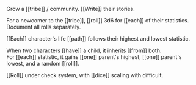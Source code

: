 Grow a [[tribe]] / community. [[Write]] their stories.  
  
For a newcomer to the [[tribe]], [[roll]] 3d6 for [[each]] of their statistics.  
Document all rolls separately.  
  
[[Each]] character's life [[path]] follows their highest and lowest statistic.  
  
When two characters [[have]] a child, it inherits [[from]] both.  
For [[each]] statistic, it gains [[one]] parent's highest, [[one]] parent's lowest, and a random [[roll]].  
  
[[Roll]] under check system, with [[dice]] scaling with difficult. 


